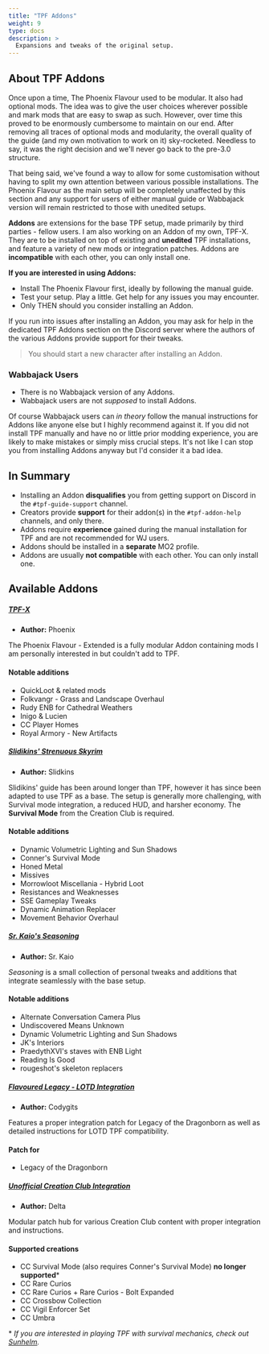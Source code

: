 ```yaml
---
title: "TPF Addons"
weight: 9
type: docs
description: >
  Expansions and tweaks of the original setup.
---
```


## About TPF Addons

Once upon a time, The Phoenix Flavour used to be modular. It also had optional mods. The idea was to give the user choices wherever possible and mark mods that are easy to swap as such. However, over time this proved to be enormously cumbersome to maintain on our end. After removing all traces of optional mods and modularity, the overall quality of the guide (and my own motivation to work on it) sky-rocketed. Needless to say, it was the right decision and we'll never go back to the pre-3.0 structure.

That being said, we've found a way to allow for some customisation without having to split my own attention between various possible installations. The Phoenix Flavour as the main setup will be completely unaffected by this section and any support for users of either manual guide or Wabbajack version will remain restricted to those with unedited setups.

**Addons** are extensions for the base TPF setup, made primarily by third parties - fellow users. I am also working on an Addon of my own, TPF-X. They are to be installed on top of existing and **unedited** TPF installations, and feature a variety of new mods or integration patches. Addons are **incompatible** with each other, you can only install one.

**If you are interested in using Addons:**

- Install The Phoenix Flavour first, ideally by following the manual guide.
- Test your setup. Play a little. Get help for any issues you may encounter.
- Only THEN should you consider installing an Addon.

If you run into issues after installing an Addon, you may ask for help in the dedicated TPF Addons section on the Discord server where the authors of the various Addons provide support for their tweaks.

> You should start a new character after installing an Addon.

### Wabbajack Users

- There is no Wabbajack version of any Addons.
- Wabbajack users are not *supposed* to install Addons.

Of course Wabbajack users can *in theory* follow the manual instructions for Addons like anyone else but I highly recommend against it. If you did not install TPF manually and have no or little prior modding experience, you are likely to make mistakes or simply miss crucial steps. It's not like I can stop you from installing Addons anyway but I'd consider it a bad idea.

## In Summary

- Installing an Addon **disqualifies** you from getting support on Discord in the `#tpf-guide-support` channel.
- Creators provide **support** for their addon(s) in the `#tpf-addon-help` channels, and only there.
- Addons require **experience** gained during the manual installation for TPF and are not recommended for WJ users.
- Addons should be installed in a **separate** MO2 profile.
- Addons are usually **not compatible** with each other. You can only install one.

## Available Addons

##### [TPF-X](/tpf-x/introduction/)

- **Author:** Phoenix

The Phoenix Flavour - Extended is a fully modular Addon containing mods I am personally interested in but couldn't add to TPF.

#### Notable additions

- QuickLoot & related mods
- Folkvangr - Grass and Landscape Overhaul
- Rudy ENB for Cathedral Weathers
- Inigo & Lucien
- CC Player Homes
- Royal Armory - New Artifacts

##### [Slidikins' Strenuous Skyrim](https://docs.google.com/document/d/1Sy7OQe1SFoChvuct0ZhZIgdh9hBYDuMf2Qkg6sisB5w/edit#)

- **Author:** Slidkins

Slidikins' guide has been around longer than TPF, however it has since been adapted to use TPF as a base. The setup is generally more challenging, with Survival mode integration, a reduced HUD, and harsher economy. The **Survival Mode** from the Creation Club is required.

#### Notable additions

- Dynamic Volumetric Lighting and Sun Shadows
- Conner's Survival Mode
- Honed Metal
- Missives
- Morrowloot Miscellania - Hybrid Loot
- Resistances and Weaknesses
- SSE Gameplay Tweaks
- Dynamic Animation Replacer
- Movement Behavior Overhaul

##### [Sr. Kaio's Seasoning](https://github.com/caiobraz/sr.kaio-seasoning)

- **Author:** Sr. Kaio

*Seasoning* is a small collection of personal tweaks and additions that integrate seamlessly with the base setup.

#### Notable additions

- Alternate Conversation Camera Plus
- Undiscovered Means Unknown
- Dynamic Volumetric Lighting and Sun Shadows
- JK's Interiors
- PraedythXVI's staves with ENB Light
- Reading Is Good
- rougeshot's skeleton replacers

##### [Flavoured Legacy - LOTD Integration](https://www.nexusmods.com/skyrimspecialedition/mods/45777)

- **Author:** Codygits

Features a proper integration patch for Legacy of the Dragonborn as well as detailed instructions for LOTD TPF compatibility.

#### Patch for

- Legacy of the Dragonborn

##### [Unofficial Creation Club Integration](https://www.nexusmods.com/skyrimspecialedition/mods/45830)

- **Author:** Delta

Modular patch hub for various Creation Club content with proper integration and instructions.

#### Supported creations

- CC Survival Mode (also requires Conner's Survival Mode) **no longer supported***
- CC Rare Curios
- CC Rare Curios + Rare Curios - Bolt Expanded
- CC Crossbow Collection
- CC Vigil Enforcer Set
- CC Umbra

\* *If you are interested in playing TPF with survival mechanics, check out [Sunhelm](https://www.nexusmods.com/skyrimspecialedition/mods/39414).*